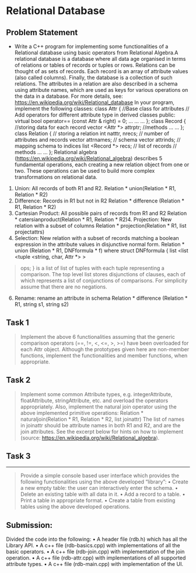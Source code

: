 # Relational Database

## Problem Statement
- Write a C++ program for implementing some functionalities of a Relational
database using basic operators from Relational Algebra.A relational database is a database where all data age organised in terms of relations
or tables of records or tuples or rows. Relations can be thought of as sets of records.
Each record is an array of attribute values (also called columns). Finally, the database
is a collection of such relations. The attributes in a relation are also described in a
schema using attribute names, which are used as keys for various operations on the
data in a database. For more details, see:
https://en.wikipedia.org/wiki/Relational_database
In your program, implement the following classes:
class Attr { //Base class for attributes
// Add operators for different attribute type in derived classes
public: virtual bool operator== (const Attr & right) = 0;
…
…
…
};
class Record { //storing data for each record
vector <Attr *> attrptr;
//methods
…
…
};
class Relation { // storing a relation
int natttr, nrecs; // number of attributes and records
vector <string> attrnames; // schema
vector <int> attrinds; // mapping schema to indices
list <Record *> recs; // list of records
// methods
…
…
};
Relational algebra (https://en.wikipedia.org/wiki/Relational_algebra) describes 5
fundamental operations, each creating a new relation object from one or two. These
operations can be used to build more complex transformations on relational data.
1. Union: All records of both R1 and R2.
Relation * union(Relation * R1, Relation * R2)
2. Difference: Records in R1 but not in R2
Relation * difference (Relation * R1, Relation * R2)
3. Cartesian Product: All possible pairs of records from R1 and R2
Relation * catersianproduct(Relation * R1, Relation * R2)4. Projection: New relation with a subset of columns
Relation * projection(Relation * R1, list<string> projectattrs)
5. Selection: New relation with a subset of records matching a boolean
expression in the attribute values in disjunctive normal form.
Relation * union (Relation * R1, DNFformula * f)
where
struct DNFformula { list <list <tuple <string, char, Attr *> >
> ops; } is a list of list of tuples with each tuple representing a comparison.
The top level list stores disjunctions of clauses, each of which represents a list
of conjunctions of comparisons. For simplicity assume that there are no
negations.
6. Rename: rename an attribute in schema
Relation * difference (Relation * R1, string s1, string s2)
## Task 1
> Implement the above 6 functionalities assuming that the generic
comparison operators (==, !=, <, <=, >, >=) have been overloaded for each Attr
object. Although the prototypes given here are non-member functions, implement the
functionalities and member functions, when appropriate.
## Task 2
>  Implement some common Attribute types, e.g.
integerAttribute, floatAttribute, stringAttribute, etc. and overload the
operators appropriately. Also, implement the natural join operator using the above
implemented primitive operations:
Relation * naturaljoin(Relation * R1, Relation * R2, list<string>
joinattr)
The list of names in joinattr should be attribute names in both R1 and R2, and are
the join attributes. See the excerpt below for hints on how to implement (source:
https://en.wikipedia.org/wiki/Relational_algebra).
## Task 3
---
> Provide a simple console based user interface which
provides the following functionalities using the above developed “library”:
• Create a new empty table: the user can interactively enter the schema.
• Delete an existing table with all data in it.
• Add a record to a table.
• Print a table in appropriate format.
• Create a table from existing tables using the above developed operations.
## Submission:
Divided the code into the following:
• A header file (rdb.h) which has all the Library API.
• A c++ file (rdb-basics.cpp) with implementations of all the basic operators.
• A c++ file (rdb-join.cpp) with implementation of the join operation.
• A c++ file (rdb-attr.cpp) with implementations of all supported attribute types.
• A c++ file (rdb-main.cpp) with implementation of the UI.
